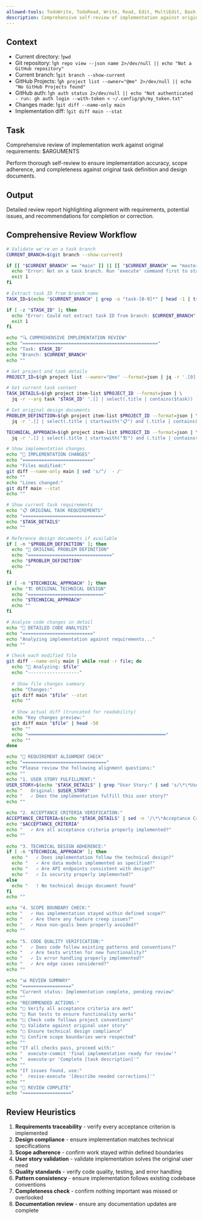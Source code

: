 ```yaml
---
allowed-tools: TodoWrite, TodoRead, Write, Read, Edit, MultiEdit, Bash(git *), Bash(gh *), Glob, Grep, LS, WebFetch, WebSearch, Task, mcp__codeloops__*
description: Comprehensive self-review of implementation against original task and design documents
---
```


## Context

- Current directory: !`pwd`
- Git repository: !`gh repo view --json name 2>/dev/null || echo "Not a GitHub repository"`
- Current branch: !`git branch --show-current`
- GitHub Projects: !`gh project list --owner="@me" 2>/dev/null || echo "No GitHub Projects found"`
- GitHub auth: !`gh auth status 2>/dev/null || echo "Not authenticated - run: gh auth login --with-token < ~/.config/gh/my_token.txt"`
- Changes made: !`git diff --name-only main`
- Implementation diff: !`git diff main --stat`

## Task

Comprehensive review of implementation work against original requirements: $ARGUMENTS

Perform thorough self-review to ensure implementation accuracy, scope adherence, and completeness against original task definition and design documents.

## Output

Detailed review report highlighting alignment with requirements, potential issues, and recommendations for completion or correction.

## Comprehensive Review Workflow

```bash
# Validate we're on a task branch
CURRENT_BRANCH=$(git branch --show-current)

if [[ "$CURRENT_BRANCH" == "main" ]] || [[ "$CURRENT_BRANCH" == "master" ]]; then
  echo "Error: Not on a task branch. Run 'execute' command first to start a task."
  exit 1
fi

# Extract task ID from branch name
TASK_ID=$(echo "$CURRENT_BRANCH" | grep -o "task-[0-9]*" | head -1 | tr '[:lower:]' '[:upper:]')

if [ -z "$TASK_ID" ]; then
  echo "Error: Could not extract task ID from branch: $CURRENT_BRANCH"
  exit 1
fi

echo "🔍 COMPREHENSIVE IMPLEMENTATION REVIEW"
echo "=================================================="
echo "Task: $TASK_ID"
echo "Branch: $CURRENT_BRANCH"
echo ""

# Get project and task details
PROJECT_ID=$(gh project list --owner="@me" --format=json | jq -r '.[0].id')

# Get current task content
TASK_DETAILS=$(gh project item-list $PROJECT_ID --format=json | \
  jq -r --arg task "$TASK_ID" '.[] | select(.title | contains($task)) | .content.body')

# Get original design documents
PROBLEM_DEFINITION=$(gh project item-list $PROJECT_ID --format=json | \
  jq -r '.[] | select(.title | startswith("📋") and (.title | contains("Problem & Users"))) | .content.body' 2>/dev/null)

TECHNICAL_APPROACH=$(gh project item-list $PROJECT_ID --format=json | \
  jq -r '.[] | select(.title | startswith("🏗️") and (.title | contains("Technical Approach"))) | .content.body' 2>/dev/null)

# Show implementation changes
echo "📁 IMPLEMENTATION CHANGES"
echo "=========================="
echo "Files modified:"
git diff --name-only main | sed 's/^/  - /'
echo ""
echo "Lines changed:"
git diff main --stat
echo ""

# Show current task requirements
echo "📋 ORIGINAL TASK REQUIREMENTS"
echo "=============================="
echo "$TASK_DETAILS"
echo ""

# Reference design documents if available
if [ -n "$PROBLEM_DEFINITION" ]; then
  echo "🎯 ORIGINAL PROBLEM DEFINITION"
  echo "==============================="
  echo "$PROBLEM_DEFINITION"
  echo ""
fi

if [ -n "$TECHNICAL_APPROACH" ]; then
  echo "🏗️ ORIGINAL TECHNICAL DESIGN"
  echo "============================"
  echo "$TECHNICAL_APPROACH"
  echo ""
fi

# Analyze code changes in detail
echo "🔬 DETAILED CODE ANALYSIS"
echo "=========================="
echo "Analyzing implementation against requirements..."
echo ""

# Check each modified file
git diff --name-only main | while read -r file; do
  echo "📄 Analyzing: $file"
  echo "-------------------"
  
  # Show file changes summary
  echo "Changes:"
  git diff main "$file" --stat
  echo ""
  
  # Show actual diff (truncated for readability)
  echo "Key changes preview:"
  git diff main "$file" | head -50
  echo ""
  echo "═══════════════════════════════════════════════════"
  echo ""
done

echo "🎯 REQUIREMENT ALIGNMENT CHECK"
echo "==============================="
echo "Please review the following alignment questions:"
echo ""
echo "1. USER STORY FULFILLMENT:"
USER_STORY=$(echo "$TASK_DETAILS" | grep "User Story:" | sed 's/\*\*User Story:\*\* //')
echo "   Original: $USER_STORY"
echo "   ✓ Does the implementation fulfill this user story?"
echo ""

echo "2. ACCEPTANCE CRITERIA VERIFICATION:"
ACCEPTANCE_CRITERIA=$(echo "$TASK_DETAILS" | sed -n '/\*\*Acceptance Criteria:\*\*/,/\*\*Progress Update:\*\*/p' | head -n -1 | tail -n +2)
echo "$ACCEPTANCE_CRITERIA"
echo "   ✓ Are all acceptance criteria properly implemented?"
echo ""

echo "3. TECHNICAL DESIGN ADHERENCE:"
if [ -n "$TECHNICAL_APPROACH" ]; then
  echo "   ✓ Does implementation follow the technical design?"
  echo "   ✓ Are data models implemented as specified?"
  echo "   ✓ Are API endpoints consistent with design?"
  echo "   ✓ Is security properly implemented?"
else
  echo "   ! No technical design document found"
fi
echo ""

echo "4. SCOPE BOUNDARY CHECK:"
echo "   ✓ Has implementation stayed within defined scope?"
echo "   ✓ Are there any feature creep issues?"
echo "   ✓ Have non-goals been properly avoided?"
echo ""

echo "5. CODE QUALITY VERIFICATION:"
echo "   ✓ Does code follow existing patterns and conventions?"
echo "   ✓ Are tests written for new functionality?"
echo "   ✓ Is error handling properly implemented?"
echo "   ✓ Are edge cases considered?"
echo ""

echo "📊 REVIEW SUMMARY"
echo "=================="
echo "Current status: Implementation complete, pending review"
echo ""
echo "RECOMMENDED ACTIONS:"
echo "□ Verify all acceptance criteria are met"
echo "□ Run tests to ensure functionality works"
echo "□ Check code follows project conventions"
echo "□ Validate against original user story"
echo "□ Ensure technical design compliance"
echo "□ Confirm scope boundaries were respected"
echo ""
echo "If all checks pass, proceed with:"
echo "  execute-commit 'final implementation ready for review'"
echo "  execute-pr 'Complete [task description]'"
echo ""
echo "If issues found, use:"
echo "  revise-execute '[describe needed corrections]'"
echo ""
echo "🏁 REVIEW COMPLETE"
echo "=================="
```

## Review Heuristics

1. **Requirements traceability** - verify every acceptance criterion is implemented
2. **Design compliance** - ensure implementation matches technical specifications
3. **Scope adherence** - confirm work stayed within defined boundaries
4. **User story validation** - validate implementation solves the original user need
5. **Quality standards** - verify code quality, testing, and error handling
6. **Pattern consistency** - ensure implementation follows existing codebase conventions
7. **Completeness check** - confirm nothing important was missed or overlooked
8. **Documentation review** - ensure any documentation updates are complete